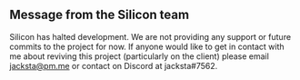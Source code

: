 ## Message from the Silicon team
Silicon has halted development. We are not providing any support or future
            commits to the project for now. If anyone
            would like to get in contact with me about reviving this project (particularly on the client) please email
            jacksta@pm.me
            or contact on Discord at jacksta#7562.
